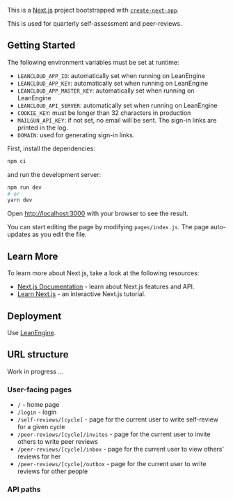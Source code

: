 This is a [Next.js](https://nextjs.org/) project bootstrapped with [`create-next-app`](https://github.com/vercel/next.js/tree/canary/packages/create-next-app).

This is used for quarterly self-assessment and peer-reviews.

## Getting Started

The following environment variables must be set at runtime:

- `LEANCLOUD_APP_ID`: automatically set when running on LeanEngine
- `LEANCLOUD_APP_KEY`: automatically set when running on LeanEngine
- `LEANCLOUD_APP_MASTER_KEY`: automatically set when running on LeanEngine
- `LEANCLOUD_API_SERVER`: automatically set when running on LeanEngine
- `COOKIE_KEY`: must be longer than 32 characters in production
- `MAILGUN_API_KEY`: if not set, no email will be sent. The sign-in links are printed in the log.
- `DOMAIN`: used for generating sign-in links.

First, install the dependencies:

```bash
npm ci
```

and run the development server:

```bash
npm run dev
# or
yarn dev
```

Open [http://localhost:3000](http://localhost:3000) with your browser to see the result.

You can start editing the page by modifying `pages/index.js`. The page auto-updates as you edit the file.

## Learn More

To learn more about Next.js, take a look at the following resources:

- [Next.js Documentation](https://nextjs.org/docs) - learn about Next.js features and API.
- [Learn Next.js](https://nextjs.org/learn) - an interactive Next.js tutorial.

## Deployment

Use [LeanEngine](https://docs.leancloud.cn/sdk/engine/overview/).

## URL structure

Work in progress ...

### User-facing pages

- `/` - home page
- `/login` - login
- `/self-reviews/[cycle]` - page for the current user to write self-review for a given cycle
- `/peer-reviews/[cycle]/invites` - page for the current user to invite others to write peer reviews
- `/peer-reviews/[cycle]/inbox` - page for the current user to view others' reviews for her
- `/peer-reviews/[cycle]/outbox` - page for the current user to write reviews for other people

### API paths
